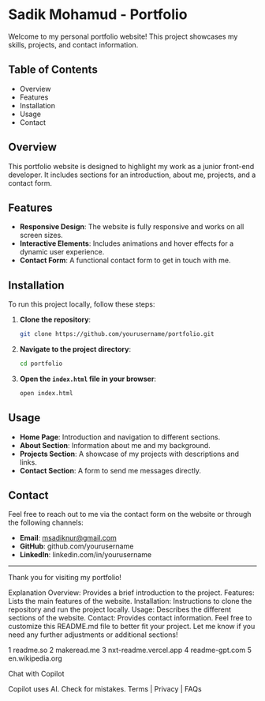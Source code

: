 # Sadik Mohamud - Portfolio

Welcome to my personal portfolio website! This project showcases my skills, projects, and contact information.

## Table of Contents
- Overview
- Features
- Installation
- Usage
- Contact

## Overview
This portfolio website is designed to highlight my work as a junior front-end developer. It includes sections for an introduction, about me, projects, and a contact form.

## Features
- **Responsive Design**: The website is fully responsive and works on all screen sizes.
- **Interactive Elements**: Includes animations and hover effects for a dynamic user experience.
- **Contact Form**: A functional contact form to get in touch with me.

## Installation
To run this project locally, follow these steps:

1. **Clone the repository**:
    ```bash
    git clone https://github.com/yourusername/portfolio.git
    ```

2. **Navigate to the project directory**:
    ```bash
    cd portfolio
    ```

3. **Open the `index.html` file in your browser**:
    ```bash
    open index.html
    ```

## Usage
- **Home Page**: Introduction and navigation to different sections.
- **About Section**: Information about me and my background.
- **Projects Section**: A showcase of my projects with descriptions and links.
- **Contact Section**: A form to send me messages directly.

## Contact
Feel free to reach out to me via the contact form on the website or through the following channels:

- **Email**: msadiknur@gmail.com
- **GitHub**: github.com/yourusername
- **LinkedIn**: linkedin.com/in/yourusername

---

Thank you for visiting my portfolio!

Explanation
Overview: Provides a brief introduction to the project.
Features: Lists the main features of the website.
Installation: Instructions to clone the repository and run the project locally.
Usage: Describes the different sections of the website.
Contact: Provides contact information.
Feel free to customize this README.md file to better fit your project. Let me know if you need any further adjustments or additional sections!

1
readme.so
2
makeread.me
3
nxt-readme.vercel.app
4
readme-gpt.com
5
en.wikipedia.org


Chat with Copilot


Copilot uses AI. Check for mistakes.
Terms
|
Privacy
|
FAQs
